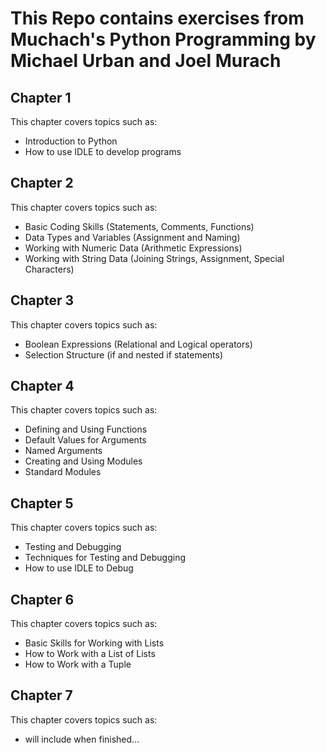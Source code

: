 # This Repo contains exercises from Muchach's Python Programming by Michael Urban and Joel Murach

## Chapter 1
This chapter covers topics such as:
- Introduction to Python
- How to use IDLE to develop programs


## Chapter 2
This chapter covers topics such as:
- Basic Coding Skills (Statements, Comments, Functions)
- Data Types and Variables (Assignment and Naming)
- Working with Numeric Data (Arithmetic Expressions)
- Working with String Data (Joining Strings, Assignment, Special Characters)


## Chapter 3
This chapter covers topics such as:
- Boolean Expressions (Relational and Logical operators)
- Selection Structure (if and nested if statements)


## Chapter 4
This chapter covers topics such as:
- Defining and Using Functions
- Default Values for Arguments
- Named Arguments
- Creating and Using Modules
- Standard Modules


## Chapter 5
This chapter covers topics such as:
- Testing and Debugging
- Techniques for Testing and Debugging
- How to use IDLE to Debug


## Chapter 6
This chapter covers topics such as:
- Basic Skills for Working with Lists
- How to Work with a List of Lists
- How to Work with a Tuple


## Chapter 7
This chapter covers topics such as:
- will include when finished...
